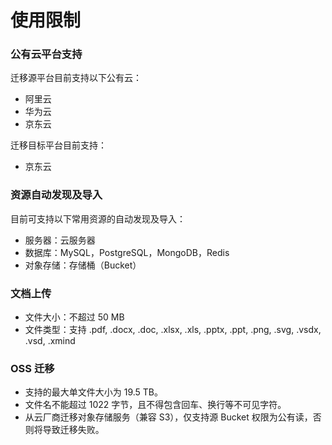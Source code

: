 # 使用限制

### 公有云平台支持
迁移源平台目前支持以下公有云：
- 阿里云
- 华为云
- 京东云

迁移目标平台目前支持：
-  京东云

### 资源自动发现及导入
目前可支持以下常用资源的自动发现及导入：
- 服务器：云服务器
- 数据库：MySQL，PostgreSQL，MongoDB，Redis
- 对象存储：存储桶（Bucket）

### 文档上传
- 文件大小：不超过 50 MB
- 文件类型：支持  .pdf, .docx, .doc, .xlsx, .xls, .pptx, .ppt, .png, .svg, .vsdx, .vsd, .xmind

### OSS 迁移
- 支持的最大单文件大小为 19.5 TB。
- 文件名不能超过 1022 字节，且不得包含回车、换行等不可见字符。
- 从云厂商迁移对象存储服务（兼容 S3），仅支持源 Bucket 权限为公有读，否则将导致迁移失败。
